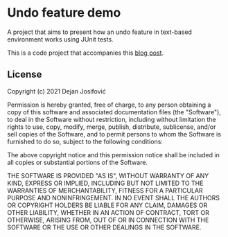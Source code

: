 # Undo feature demo

A project that aims to present how an undo feature in text-based environment works using JUnit tests.

This is a code project that accompanies this [blog post](https://theparanoidtimes.org/blog/2021/08/21/undo-functionality-how-to/).

## License

Copyright (c) 2021 Dejan Josifović

Permission is hereby granted, free of charge, to any person obtaining a copy of this software and associated documentation files (the "Software"), to deal in the Software without restriction, including without limitation the rights to use, copy, modify, merge, publish, distribute, sublicense, and/or sell copies of the Software, and to permit persons to whom the Software is furnished to do so, subject to the following conditions:

The above copyright notice and this permission notice shall be included in all copies or substantial portions of the Software.

THE SOFTWARE IS PROVIDED "AS IS", WITHOUT WARRANTY OF ANY KIND, EXPRESS OR IMPLIED, INCLUDING BUT NOT LIMITED TO THE WARRANTIES OF MERCHANTABILITY, FITNESS FOR A PARTICULAR PURPOSE AND NONINFRINGEMENT. IN NO EVENT SHALL THE AUTHORS OR COPYRIGHT HOLDERS BE LIABLE FOR ANY CLAIM, DAMAGES OR OTHER LIABILITY, WHETHER IN AN ACTION OF CONTRACT, TORT OR OTHERWISE, ARISING FROM, OUT OF OR IN CONNECTION WITH THE SOFTWARE OR THE USE OR OTHER DEALINGS IN THE SOFTWARE.
